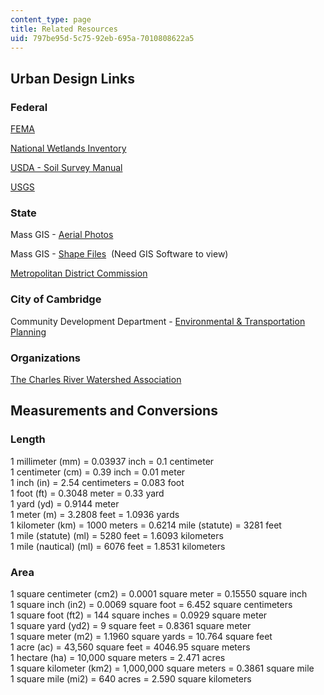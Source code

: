 ```yaml
---
content_type: page
title: Related Resources
uid: 797be95d-5c75-92eb-695a-7010808622a5
---
```


Urban Design Links
------------------

### Federal

[FEMA](http://www.fema.gov/)

[National Wetlands Inventory](http://www.fws.gov/wetlands/)

[USDA - Soil Survey Manual](http://soils.usda.gov/)

[USGS](http://www.usgs.gov/)

### State

Mass GIS - [Aerial Photos](http://en.wikipedia.org/wiki/Aerial_photography)

Mass GIS - [Shape Files](http://www.magnet.state.ma.us/mgis/)  (Need GIS Software to view)

[Metropolitan District Commission](http://www.state.ma.us/bb/fy2002h1/budget_recommendations/departments/mdc.htm)

### City of Cambridge

Community Development Department - [Environmental & Transportation Planning](http://en.wikipedia.org/wiki/Transportation_planning)

### Organizations

[The Charles River Watershed Association](http://www.crwa.org/)

Measurements and Conversions
----------------------------

### Length

1 millimeter (mm) = 0.03937 inch = 0.1 centimeter  
1 centimeter (cm) = 0.39 inch = 0.01 meter  
1 inch (in) = 2.54 centimeters = 0.083 foot  
1 foot (ft) = 0.3048 meter = 0.33 yard  
1 yard (yd) = 0.9144 meter  
1 meter (m) = 3.2808 feet = 1.0936 yards  
1 kilometer (km) = 1000 meters = 0.6214 mile (statute) = 3281 feet  
1 mile (statute) (ml) = 5280 feet = 1.6093 kilometers  
1 mile (nautical) (ml) = 6076 feet = 1.8531 kilometers

### Area

1 square centimeter (cm2) = 0.0001 square meter = 0.15550 square inch  
1 square inch (in2) = 0.0069 square foot = 6.452 square centimeters  
1 square foot (ft2) = 144 square inches = 0.0929 square meter  
1 square yard (yd2) = 9 square feet = 0.8361 square meter  
1 square meter (m2) = 1.1960 square yards = 10.764 square feet  
1 acre (ac) = 43,560 square feet = 4046.95 square meters  
1 hectare (ha) = 10,000 square meters = 2.471 acres  
1 square kilometer (km2) = 1,000,000 square meters = 0.3861 square mile  
1 square mile (mi2) = 640 acres = 2.590 square kilometers
